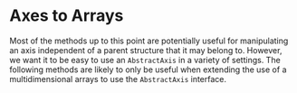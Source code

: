 # Axes to Arrays

Most of the methods up to this point are potentially useful for manipulating an axis independent of a parent structure that it may belong to.
However, we want it to be easy to use an `AbstractAxis` in a variety of settings.
The following methods are likely to only be useful when extending the use of a multidimensional arrays to use the `AbstractAxis` interface.
